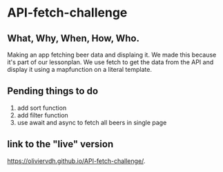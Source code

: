 # API-fetch-challenge

## What, Why, When, How, Who.
Making an app fetching beer data and displaing it.
We made this because it's part of our lessonplan.
We use fetch to get the data from the API and display it using a mapfunction on a literal template.

## Pending things to do
1. add sort function
2. add filter function
3. use await and async to fetch all beers in single page

## link to the "live" version
https://oliviervdh.github.io/API-fetch-challenge/.
